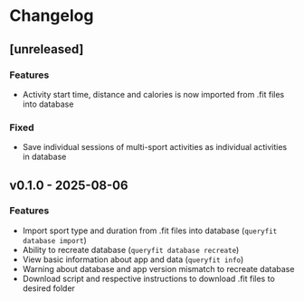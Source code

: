 # Changelog

## [unreleased]
### Features
 - Activity start time, distance and calories is now imported from .fit files into database

### Fixed
 - Save individual sessions of multi-sport activities as individual activities in database

## v0.1.0 - 2025-08-06
### Features
 - Import sport type and duration from .fit files into database (`queryfit database import`)
 - Ability to recreate database (`queryfit database recreate`)
 - View basic information about app and data (`queryfit info`)
 - Warning about database and app version mismatch to recreate database
 - Download script and respective instructions to download .fit files to desired folder
